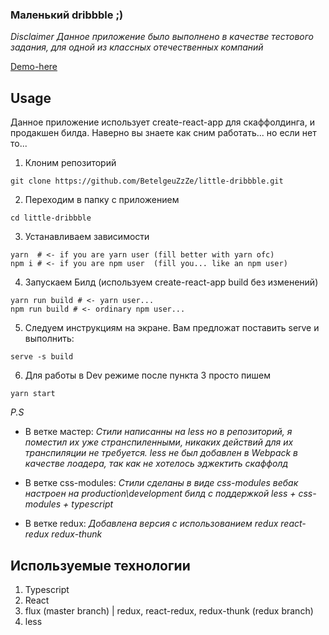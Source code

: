 ### Маленький dribbble ;)

*Disclaimer*
*Данное приложение было выполнено в качестве тестового задания, для одной из классных отечественных компаний*

[Demo-here](http://ld.allgoll.me/)

## Usage
Данное приложение использует create-react-app для скаффолдинга, и продакшен билда. Наверно вы знаете как сним работать... но если нет то...

1. Клоним репозиторий
```
git clone https://github.com/BetelgeuZzZe/little-dribbble.git
```
2. Переходим в папку с приложением
```
cd little-dribbble
```
3. Устанавливаем зависимости
```
yarn  # <- if you are yarn user (fill better with yarn ofc)
npm i # <- if you are npm user  (fill you... like an npm user)
```
4. Запускаем Билд (используем create-react-app build без изменений)
```
yarn run build # <- yarn user...
npm run build # <- ordinary npm user...
```
5. Следуем инструкциям на экране. Вам предложат поставить serve и выполнить:
```
serve -s build
```

6. Для работы в Dev режиме после пункта 3 просто пишем
```
yarn start
```
*P.S*
* В ветке мастер:
*Стили написанны на less но в репозиторий, я поместил их уже странспиленными, никаких действий для их транспиляции не требуется.
less не был добавлен в Webpack в качестве лоадера, так как не хотелось эджектить скаффолд*

* В ветке css-modules: 
*Стили сделаны в виде css-modules вебак настроен на production\development билд с поддержкой less + css-modules + typescript*

* В ветке redux:
*Добавлена версия с использованием redux react-redux redux-thunk*

## Используемые технологии
1. Typescript
2. React
3. flux (master branch) | redux, react-redux, redux-thunk (redux branch)
4. less

